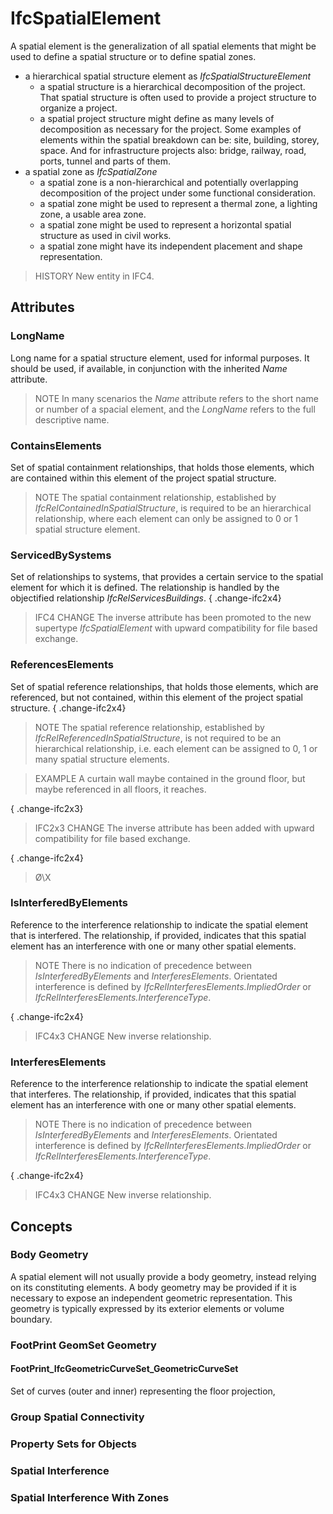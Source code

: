 # IfcSpatialElement

A spatial element is the generalization of all spatial elements that might be used to define a spatial structure or to define spatial zones.<!-- end of definition -->

* a hierarchical spatial structure element as _IfcSpatialStructureElement_
    * a spatial structure is a hierarchical decomposition of the project. That spatial structure is often used to provide a project structure to organize a project.
    * a spatial project structure might define as many levels of decomposition as necessary for the project. Some examples of elements within the spatial breakdown can be: site, building, storey, space. And  for infrastructure projects also: bridge, railway, road, ports, tunnel and parts of them.
* a spatial zone as _IfcSpatialZone_
    * a spatial zone is a non-hierarchical and potentially overlapping decomposition of the project under some functional consideration.
    * a spatial zone might be used to represent a thermal zone, a lighting zone, a usable area zone.
    * a spatial zone might be used to represent a horizontal spatial structure as used in civil works.
    * a spatial zone might have its independent placement and shape representation.

> HISTORY  New entity in IFC4.

## Attributes

### LongName
Long name for a spatial structure element, used for informal purposes. It should be used, if available, in conjunction with the inherited _Name_ attribute.
> NOTE  In many scenarios the _Name_ attribute refers to the short name or number of a spacial element, and the _LongName_ refers to the full descriptive name.

### ContainsElements
Set of spatial containment relationships, that holds those elements, which are contained within this element of the project spatial structure.
> NOTE  The spatial containment relationship, established by _IfcRelContainedInSpatialStructure_, is required to be an hierarchical relationship, where each element can only be assigned to 0 or 1 spatial structure element.

### ServicedBySystems
Set of relationships to systems, that provides a certain service to the spatial element for which it is defined. The relationship is handled by the objectified relationship _IfcRelServicesBuildings_.
{ .change-ifc2x4}
> IFC4 CHANGE  The inverse attribute has been promoted to the new supertype _IfcSpatialElement_ with upward compatibility for file based exchange.

### ReferencesElements
Set of spatial reference relationships, that holds those elements, which are referenced, but not contained, within this element of the project spatial structure.
{ .change-ifc2x4}
> NOTE  The spatial reference relationship, established by _IfcRelReferencedInSpatialStructure_, is not required to be an hierarchical relationship, i.e. each element can be assigned to 0, 1 or many spatial structure elements.

> EXAMPLE  A curtain wall maybe contained in the ground floor, but maybe referenced in all floors, it reaches.

{ .change-ifc2x3}
> IFC2x3 CHANGE  The inverse attribute has been added with upward compatibility for file based exchange.

{ .change-ifc2x4}
> Ø\X

### IsInterferedByElements
Reference to the interference relationship to indicate the spatial element that is interfered. The relationship, if provided, indicates that this spatial element has an interference with one or many other spatial elements.
> NOTE  There is no indication of precedence between _IsInterferedByElements_ and _InterferesElements_. Orientated interference is defined by _IfcRelInterferesElements.ImpliedOrder_ or _IfcRelInterferesElements.InterferenceType_.

{ .change-ifc2x4}
> IFC4x3 CHANGE New inverse relationship.

### InterferesElements
Reference to the interference relationship to indicate the spatial element that interferes. The relationship, if provided, indicates that this spatial element has an interference with one or many other spatial elements.
> NOTE There is no indication of precedence between _IsInterferedByElements_ and _InterferesElements_. Orientated interference is defined by _IfcRelInterferesElements.ImpliedOrder_ or _IfcRelInterferesElements.InterferenceType_.

{ .change-ifc2x4}
> IFC4x3 CHANGE New inverse relationship.

## Concepts

### Body Geometry

A spatial element will not usually provide a body geometry, instead relying on its constituting elements. A body geometry may be provided if it is necessary to expose an independent geometric representation. This geometry is typically expressed by its exterior elements or volume boundary.

### FootPrint GeomSet Geometry



#### FootPrint_IfcGeometricCurveSet_GeometricCurveSet

Set of curves (outer and inner) representing the floor projection,

### Group Spatial Connectivity



### Property Sets for Objects



### Spatial Interference



### Spatial Interference With Zones



